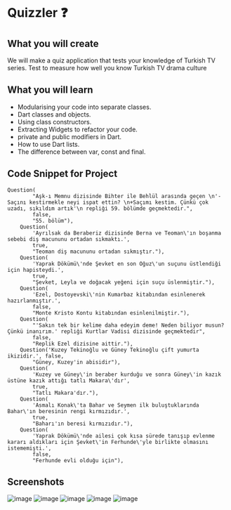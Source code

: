 # Quizzler ❓

## What you will create

We will make a quiz application that tests your knowledge of Turkish TV series. Test to measure how well you know Turkish TV drama culture

## What you will learn

- Modularising your code into separate classes.
- Dart classes and objects.
- Using class constructors.
- Extracting Widgets to refactor your code.
- private and public modifiers in Dart.
- How to use Dart lists.
- The difference between var, const and final.

## Code Snippet for Project
```
Question(
        "Aşk-ı Memnu dizisinde Bihter ile Behlül arasında geçen \n'-Saçını kestirmekle neyi ispat ettin? \n+Saçımı kestim. Çünkü çok uzadı, sıkıldım artık'\n repliği 59. bölümde geçmektedir.",
        false,
        "55. bölüm"), 
    Question(
        'Ayrılsak da Beraberiz dizisinde Berna ve Teoman\'ın boşanma sebebi diş macununu ortadan sıkmaktı.',
        true,
        "Teoman diş macununu ortadan sıkmıştır."),
    Question(
        'Yaprak Dökümü\'nde Şevket en son Oğuz\'un suçunu üstlendiği için hapisteydi.',
        true,
        "Şevket, Leyla ve doğacak yeğeni için suçu üslenmiştir."),
    Question(
        'Ezel, Dostoyevski\'nin Kumarbaz kitabından esinlenerek hazırlanmıştır.',
        false,
        "Monte Kristo Kontu kitabından esinlenilmiştir."), 
    Question(
        "'Sakın tek bir kelime daha edeyim deme! Neden biliyor musun? Çünkü inanırım.' repliği Kurtlar Vadisi dizisinde geçmektedir",
        false,
        "Replik Ezel dizisine aittir."), 
    Question('Kuzey Tekinoğlu ve Güney Tekinoğlu çift yumurta ikizidir.', false,
        "Güney, Kuzey'in abisidir"), 
    Question(
        'Kuzey ve Güney\'in beraber kurduğu ve sonra Güney\'in kazık üstüne kazık attığı tatlı Makara\'dır',
        true,
        "Tatlı Makara'dır."),
    Question(
        'Asmalı Konak\'ta Bahar ve Seymen ilk buluştuklarında Bahar\'ın beresinin rengi kırmızıdır.',
        true,
        "Baharı'ın beresi kırmızıdır."),
    Question(
        'Yaprak Dökümü\'nde ailesi çok kısa sürede tanışıp evlenme kararı aldıkları için Şevket\'in Ferhunde\'yle birlikte olmasını istememişti.',
        false,
        "Ferhunde evli olduğu için"),
```

## Screenshots
![image](https://user-images.githubusercontent.com/71442681/186212315-2e2dca30-2322-456b-a37f-70459f9bf693.png)
![image](https://user-images.githubusercontent.com/71442681/186212827-90460cd8-0964-418f-950b-352da716ba31.png)
![image](https://user-images.githubusercontent.com/71442681/186212889-cec218b0-7974-4270-90bd-62cb661242fe.png)
![image](https://user-images.githubusercontent.com/71442681/186213040-8e5b2a7e-2151-4b95-9c9c-bc66882f6904.png)
![image](https://user-images.githubusercontent.com/71442681/186213124-7da8aba9-bae9-4212-8909-81f8aaf05db9.png)
